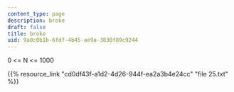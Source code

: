 ```yaml
---
content_type: page
description: broke
draft: false
title: broke
uid: 9a8c0b1b-6fdf-4b45-ae9a-3830f89c9244
---
```

0 \<= N \<= 1000

{{% resource_link "cd0df43f-a1d2-4d26-944f-ea2a3b4e24cc" "file 25.txt" %}}